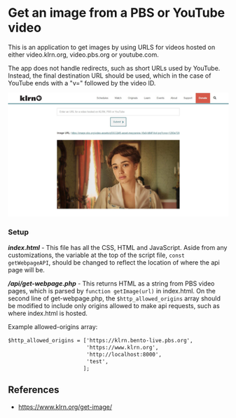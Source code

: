 # Get an image from a PBS or YouTube video

This is an application to get images by using URLS for videos hosted on either video.klrn.org, video.pbs.org or youtube.com.

The app does not handle redirects, such as short URLs used by YouTube. Instead, the final destination URL should be used, which in the case of YouTube ends with a "v=" followed by the video ID.

![KLRN.org get-image page](images/get-image-after.jpg)

### Setup

**_index.html_** - This file has all the CSS, HTML and JavaScript. Aside from any customizations, the variable at the top of the script file, `const getWebpageAPI`, should be changed to reflect the location of where the api page will be.

**_/api/get-webpage.php_** - This returns HTML as a string from PBS video pages, which is parsed by `function getImage(url)` in index.html. On the second line of get-webpage.php, the `$http_allowed_origins` array should be modified to include only origins allowed to make api requests, such as where index.html is hosted.

Example allowed-origins array:

```
$http_allowed_origins = ['https://klrn.bento-live.pbs.org',
                         'https://www.klrn.org',
                         'http://localhost:8000',
                         'test',
                        ];
```

## References

- https://www.klrn.org/get-image/
